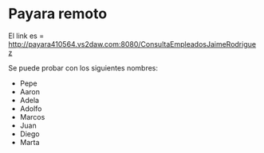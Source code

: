 # Payara remoto
El link es = http://payara410564.vs2daw.com:8080/ConsultaEmpleadosJaimeRodriguez

Se puede probar con los siguientes nombres:
- Pepe
- Aaron
- Adela
- Adolfo
- Marcos
- Juan
- Diego
- Marta

